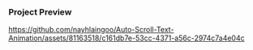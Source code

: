 ### Project Preview

https://github.com/nayhlaingoo/Auto-Scroll-Text-Animation/assets/81163518/c161db7e-53cc-4371-a56c-2974c7a4e04c

